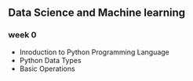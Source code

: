 ## Data Science and Machine learning

### week 0
* Inroduction to Python Programming Language
* Python Data Types
* Basic Operations
